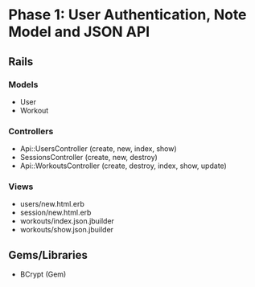 # Phase 1: User Authentication, Note Model and JSON API

## Rails
### Models
* User
* Workout

### Controllers
* Api::UsersController (create, new, index, show)
* SessionsController (create, new, destroy)
* Api::WorkoutsController (create, destroy, index, show, update)

### Views
* users/new.html.erb
* session/new.html.erb
* workouts/index.json.jbuilder
* workouts/show.json.jbuilder

## Gems/Libraries
* BCrypt (Gem)
